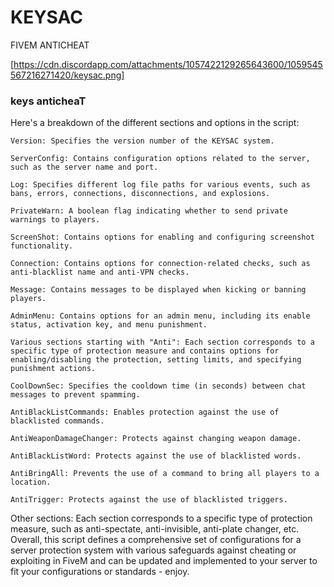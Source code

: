 # KEYSAC
FIVEM ANTICHEAT

[https://cdn.discordapp.com/attachments/1057422129265643600/1059545567216271420/keysac.png]
### keys anticheaT

Here's a breakdown of the different sections and options in the script:

```Version: Specifies the version number of the KEYSAC system.```

```ServerConfig: Contains configuration options related to the server, such as the server name and port.```

```Log: Specifies different log file paths for various events, such as bans, errors, connections, disconnections, and explosions.```

```PrivateWarn: A boolean flag indicating whether to send private warnings to players.```

```ScreenShot: Contains options for enabling and configuring screenshot functionality.```

```Connection: Contains options for connection-related checks, such as anti-blacklist name and anti-VPN checks.```

```Message: Contains messages to be displayed when kicking or banning players.```

```AdminMenu: Contains options for an admin menu, including its enable status, activation key, and menu punishment.```

```Various sections starting with "Anti": Each section corresponds to a specific type of protection measure and contains options for enabling/disabling the protection, setting limits, and specifying punishment actions.```

```CoolDownSec: Specifies the cooldown time (in seconds) between chat messages to prevent spamming.```

```AntiBlackListCommands: Enables protection against the use of blacklisted commands.```

```AntiWeaponDamageChanger: Protects against changing weapon damage.```

```AntiBlackListWord: Protects against the use of blacklisted words.```

```AntiBringAll: Prevents the use of a command to bring all players to a location.```

```AntiTrigger: Protects against the use of blacklisted triggers.```

Other sections: Each section corresponds to a specific type of protection measure, such as anti-spectate, anti-invisible, anti-plate changer, etc.
Overall, this script defines a comprehensive set of configurations for a server protection system with various safeguards against cheating or exploiting in FiveM and can be updated and implemented to your server to fit your configurations or standards - enjoy.
